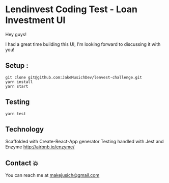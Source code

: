 # Lendinvest Coding Test - Loan Investment UI 
  Hey guys! 

  I had a great time building this UI, I'm looking forward to discussing it with you!
  
## Setup :
  ```
  git clone git@github.com:JakeMusichDev/lenvest-challenge.git
  yarn install 
  yarn start 
  ```
## Testing 

  ```
  yarn test
  ```

## Technology 

  Scaffolded with Create-React-App generator
  Testing handled with Jest and Enzyme <http://airbnb.io/enzyme/>

## Contact :boom:
  You can reach me at makejusich@gmail.com 
